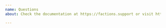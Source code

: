 ```yaml
---
name: Questions
about: Check the documentation at https://factions.support or visit https://factions.support/help for live support!

---
```

<!-- Questions should be asked on our Discord. Don't forget to visit our documentation at https://factions.support-->
